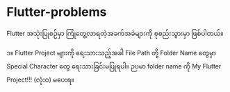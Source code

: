 # Flutter-problems
Flutter အသုံးပြုစဉ်မှာ ကြုံတွေ့လာရတဲ့အခက်အခဲများကို စုစည်းသွားမှာ ဖြစ်ပါတယ်။


၁။ Flutter  Project  များကို ရေးသားသည့်အခါ  File Path တို့ Folder Name တွေမှာ Special Character တွေ ရေးသားခြင်းမပြုရပါ။
ဉပမာ folder name ကို My Flutter Project!!! (လုံးဝ) မပေးရ။

